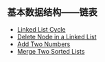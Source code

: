 ## 基本数据结构——链表

* [Linked List Cycle](https://github.com/steveLauwh/Data-Structures-And-Algorithms/tree/master/Linked%20List/Linked%20List%20Cycle)
* [Delete Node in a Linked List](https://github.com/steveLauwh/Data-Structures-And-Algorithms/tree/master/Linked%20List/Delete%20Node%20in%20a%20Linked%20List)
* [Add Two Numbers](https://github.com/steveLauwh/Data-Structures-And-Algorithms/tree/master/Linked%20List/Add%20Two%20Numbers)
* [Merge Two Sorted Lists](https://github.com/steveLauwh/Data-Structures-And-Algorithms/tree/master/Linked%20List/Merge%20Two%20Sorted%20Lists)
